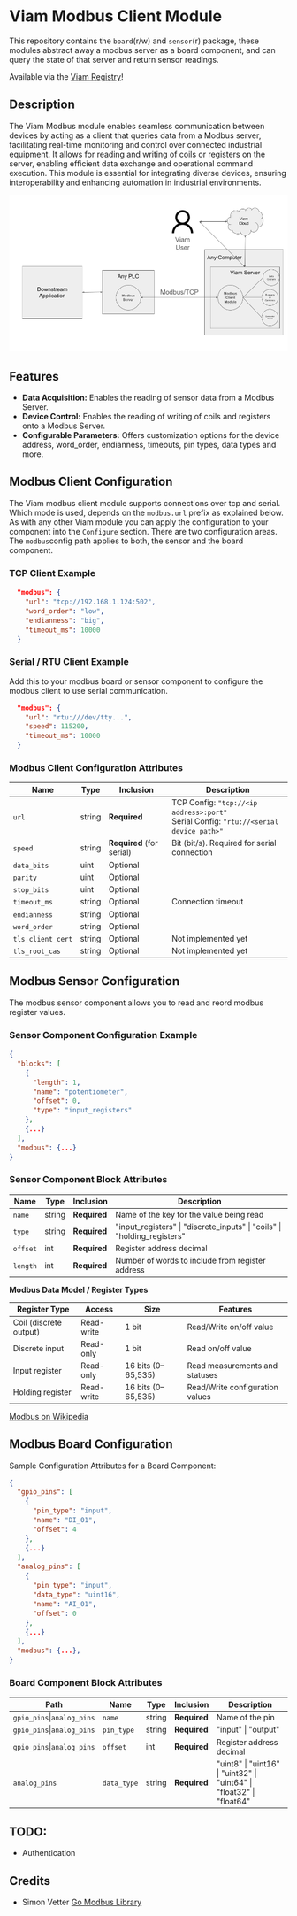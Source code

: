 # Viam Modbus Client Module

This repository contains the `board`(r/w) and `sensor`(r) package, these modules abstract away a modbus server as a board component, and can query the state of that server and return sensor readings.

Available via the [Viam Registry](https://app.viam.com/module/viam-soleng/viam-modbus)!

## Description

The Viam Modbus module enables seamless communication between devices by acting as a client that queries data from a Modbus server, facilitating real-time monitoring and control over connected industrial equipment. It allows for reading and writing of coils or registers on the server, enabling efficient data exchange and operational command execution. This module is essential for integrating diverse devices, ensuring interoperability and enhancing automation in industrial environments.

![alt text](media/architecture.png "Modbus Integration (Server / Client) Architecture")

## Features

- **Data Acquisition:** Enables the reading of sensor data from a Modbus Server.
- **Device Control:** Enables the reading of writing of coils and registers onto a Modbus Server.
- **Configurable Parameters:** Offers customization options for the device address, word_order, endianness, timeouts, pin types, data types and more.



## Modbus Client Configuration

The Viam modbus client module supports connections over tcp and serial. Which mode is used, depends on the `modbus.url` prefix as explained below.
As with any other Viam module you can apply the configuration to your component into the `Configure` section.
There are two configuration areas. The `modbus`config path applies to both, the sensor and the board component.

### TCP Client Example

```json
  "modbus": {
    "url": "tcp://192.168.1.124:502",
    "word_order": "low",
    "endianness": "big",
    "timeout_ms": 10000
  }
```

### Serial / RTU Client Example

Add this to your modbus board or sensor component to configure the modbus client to use serial communication.

```json
  "modbus": {
    "url": "rtu:///dev/tty...",
    "speed": 115200,
    "timeout_ms": 10000
  }
```

### Modbus Client Configuration Attributes

| Name    | Type   | Inclusion    | Description |
| ------- | ------ | ------------ | ----------- |
| `url` | string | **Required** | TCP Config: `"tcp://<ip address>:port"`<br>Serial Config: `"rtu://<serial device path>"`|
| `speed` | string | **Required** (for serial) | Bit (bit/s). Required for serial connection |
| `data_bits` | uint | Optional |  |
| `parity` | uint | Optional |  |
| `stop_bits` | uint | Optional |  |
| `timeout_ms` | string | Optional     | Connection timeout |
| `endianness` | string | Optional     |       |
| `word_order` | string | Optional     |       |
| `tls_client_cert` | string | Optional     |   Not implemented yet    |
| `tls_root_cas` | string | Optional     |   Not implemented yet    |

## Modbus Sensor Configuration

The modbus sensor component allows you to read and reord modbus register values.

### Sensor Component Configuration Example

```json
{
  "blocks": [
    {
      "length": 1,
      "name": "potentiometer",
      "offset": 0,
      "type": "input_registers"
    },
    {...}
  ],
  "modbus": {...}
}
```

### Sensor Component Block Attributes

| Name    | Type   | Inclusion    | Description |
| ------- | ------ | ------------ | ----------- |
| `name` | string | **Required**| Name of the key for the value being read |
| `type` | string | **Required**| "input_registers" \| "discrete_inputs" \| "coils" \| "holding_registers" |
| `offset` | int | **Required** | Register address decimal|
| `length` | int | **Required** | Number of words to include from register address|

**Modbus Data Model / Register Types**

|Register Type | Access | Size | Features |
| ------- | ------ | ------------ | ----------- |
|Coil (discrete output)	| Read-write | 1 bit | Read/Write on/off value |
|Discrete input	| Read-only | 1 bit	| Read on/off value |
|Input register	| Read-only	| 16 bits (0–65,535) | Read measurements and statuses |
|Holding register |	Read-write | 16 bits (0–65,535) | Read/Write configuration values |

[Modbus on Wikipedia](https://en.wikipedia.org/wiki/Modbus)

## Modbus Board Configuration

Sample Configuration Attributes for a Board Component:
```json
{
  "gpio_pins": [
    {
      "pin_type": "input",
      "name": "DI_01",
      "offset": 4
    },
    {...}
  ],
  "analog_pins": [
    {
      "pin_type": "input",
      "data_type": "uint16",
      "name": "AI_01",
      "offset": 0
    },
    {...}
  ],
  "modbus": {...},
}
```

### Board Component Block Attributes

|Path| Name    | Type   | Inclusion    | Description |
| ------- | ------- | ------ | ------------ | ----------- |
|`gpio_pins`\|`analog_pins`| `name` | string | **Required**| Name of the pin |
|`gpio_pins`\|`analog_pins`| `pin_type` | string | **Required**| "input" \| "output" |
|`gpio_pins`\|`analog_pins`| `offset` | int | **Required** | Register address decimal|
|`analog_pins`| `data_type` | string | **Required** | "uint8" \| "uint16" \| "uint32" \| "uint64" \| "float32" \| "float64" |

## TODO:
  - Authentication

## Credits
- Simon Vetter [Go Modbus Library](https://github.com/simonvetter/modbus)
